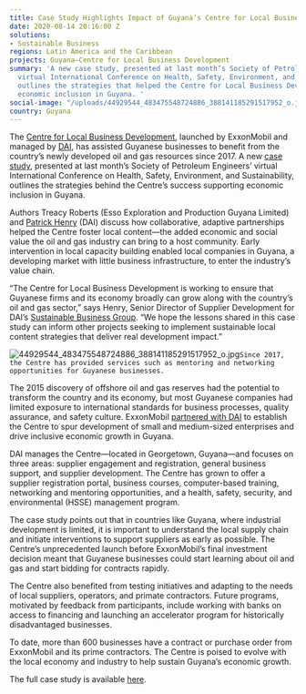 ```yaml
---
title: Case Study Highlights Impact of Guyana’s Centre for Local Business Development
date: 2020-08-14 20:16:00 Z
solutions:
- Sustainable Business
regions: Latin America and the Caribbean
projects: Guyana—Centre for Local Business Development
summary: 'A new case study, presented at last month’s Society of Petroleum Engineers’
  virtual International Conference on Health, Safety, Environment, and Sustainability,
  outlines the strategies that helped the Centre for Local Business Development support
  economic inclusion in Guyana. '
social-image: "/uploads/44929544_483475548724886_388141185291517952_o.jpg"
country: Guyana
---
```


The [Centre for Local Business Development](https://centreguyana.com/), launched by ExxonMobil and managed by [DAI](https://www.dai.com/our-work/projects/guyana-centre-for-local-business-development), has assisted Guyanese businesses to benefit from the country’s newly developed oil and gas resources since 2017. A new [case study](https://www.onepetro.org/conference-paper/SPE-199517-MS), presented at last month’s Society of Petroleum Engineers’ virtual International Conference on Health, Safety, Environment, and Sustainability, outlines the strategies behind the Centre’s success supporting economic inclusion in Guyana. 

Authors Treacy Roberts (Esso Exploration and Production Guyana Limited) and [Patrick Henry](https://www.dai.com/who-we-are/our-team/patrick-henry) (DAI) discuss how collaborative, adaptive partnerships helped the Centre foster local content—the added economic and social value the oil and gas industry can bring to a host community. Early intervention in local capacity building enabled local companies in Guyana, a developing market with little business infrastructure, to enter the industry’s value chain.

“The Centre for Local Business Development is working to ensure that Guyanese firms and its economy broadly can grow along with the country’s oil and gas sector,” says Henry, Senior Director of Supplier Development for DAI’s [Sustainable Business Group](https://www.dai.com/our-work/solutions/sustainable-business). “We hope the lessons shared in this case study can inform other projects seeking to implement sustainable local content strategies that deliver real development impact.” 

![44929544_483475548724886_388141185291517952_o.jpg](/uploads/44929544_483475548724886_388141185291517952_o.jpg)`Since 2017, the Centre has provided services such as mentoring and networking opportunities for Guyanese businesses.` 

The 2015 discovery of offshore oil and gas reserves had the potential to transform the country and its economy, but most Guyanese companies had limited exposure to international standards for business processes, quality assurance, and safety culture. ExxonMobil [partnered with DAI](https://www.dai.com/news/dai-to-collaborate-with-exxonmobil-on-centre-for-local-business-development-in-guyana) to establish the Centre to spur development of small and medium-sized enterprises and drive inclusive economic growth in Guyana.

DAI manages the Centre—located in Georgetown, Guyana—and focuses on three areas: supplier engagement and registration, general business support, and supplier development. The Centre has grown to offer a supplier registration portal, business courses, computer-based training, networking and mentoring opportunities, and a health, safety, security, and environmental (HSSE) management program.

The case study points out that in countries like Guyana, where industrial development is limited, it is important to understand the local supply chain and initiate interventions to support suppliers as early as possible. The Centre’s unprecedented launch before ExxonMobil’s final investment decision meant that Guyanese businesses could start learning about oil and gas and start bidding for contracts rapidly.

The Centre also benefited from testing initiatives and adapting to the needs of local suppliers, operators, and primate contractors. Future programs, motivated by feedback from participants, include working with banks on access to financing and launching an accelerator program for historically disadvantaged businesses.

To date, more than 600 businesses have a contract or purchase order from ExxonMobil and its prime contractors. The Centre is poised to evolve with the local economy and industry to help sustain Guyana’s economic growth. 

The full case study is available [here](https://www.onepetro.org/conference-paper/SPE-199517-MS). 